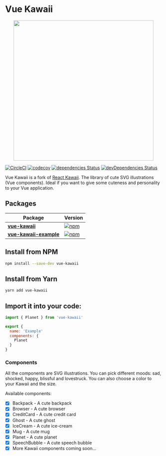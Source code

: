 # Vue Kawaii

<div align="center" markdown="1">
  <img src="./packages/vue-kawaii-docs/vue-kawaii-logo.png" width="450">
</div>

[![CircleCI](https://circleci.com/gh/youngtailors/vue-kawaii.svg?style=svg)](https://circleci.com/gh/youngtailors/vue-kawaii) [![codecov](https://codecov.io/gh/youngtailors/vue-kawaii/branch/master/graph/badge.svg)](https://codecov.io/gh/youngtailors/vue-kawaii) [![dependencies Status](https://david-dm.org/youngtailors/vue-kawaii/status.svg)](https://david-dm.org/youngtailors/vue-kawaii) [![devDependencies Status](https://david-dm.org/youngtailors/vue-kawaii/dev-status.svg)](https://david-dm.org/youngtailors/vue-kawaii?type=dev)

Vue Kawaii is a fork of [React Kawaii](https://github.com/miukimiu/react-kawaii). The library of cute SVG illustrations (Vue components). Ideal if you want to give some cuteness and personality to your Vue application.

## Packages

| Package                                             | Version                                                                                                                     |
| --------------------------------------------------- | --------------------------------------------------------------------------------------------------------------------------- |
| **[vue-kawaii](/packages/vue-kawaii)**              | [![npm](https://img.shields.io/npm/v/vue-kawaii.svg?style=flat-square)](https://www.npmjs.com/package/vue-kawaii)           |
| **[vue-kawaii-example](/packages/vue-kawaii-docs)** | [![npm](https://img.shields.io/npm/v/vue-kawaii-docs.svg?style=flat-square)](https://www.npmjs.com/package/vue-kawaii-docs) |

## Install from NPM

```bash
npm install --save-dev vue-kawaii
```

## Install from Yarn

```bash
yarn add vue-kawaii
```

## Import it into your code:

```javascript static
import { Planet } from 'vue-kawaii'

export {
  name: 'Example'
  components: {
    Planet
  }
}
```

### Components

All the components are SVG illustrations. You can pick different moods: sad, shocked, happy, blissful and lovestruck. You can also choose a color to your Kawaii and the size.

Available components:

- [x] Backpack - A cute backpack
- [x] Browser - A cute browser
- [x] CreditCard - A cute credit card
- [x] Ghost - A cute ghost
- [x] IceCream - A cute ice-cream
- [x] Mug - A cute mug
- [x] Planet - A cute planet
- [x] SpeechBubble - A cute speech bubble
- [x] More Kawaii components coming soon...
